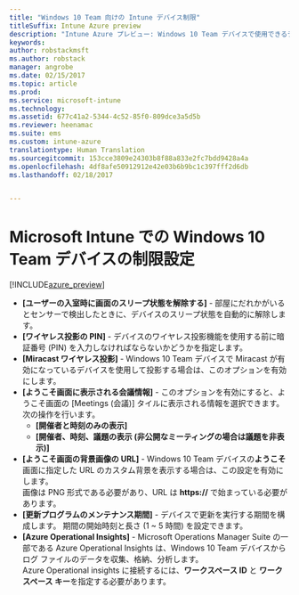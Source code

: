 ```yaml
---
title: "Windows 10 Team 向けの Intune デバイス制限"
titleSuffix: Intune Azure preview
description: "Intune Azure プレビュー: Windows 10 Team デバイスで使用できるデバイス制限について説明します。"
keywords: 
author: robstackmsft
ms.author: robstack
manager: angrobe
ms.date: 02/15/2017
ms.topic: article
ms.prod: 
ms.service: microsoft-intune
ms.technology: 
ms.assetid: 677c41a2-5344-4c52-85f0-809dce3a5d5b
ms.reviewer: heenamac
ms.suite: ems
ms.custom: intune-azure
translationtype: Human Translation
ms.sourcegitcommit: 153cce3809e24303b8f88a833e2fc7bdd9428a4a
ms.openlocfilehash: 4df8afe50912912e42e03b6b9bc1c397fff2d6db
ms.lasthandoff: 02/18/2017


---
```


# <a name="windows-10-team-device-restriction-settings-in-microsoft-intune"></a>Microsoft Intune での Windows 10 Team デバイスの制限設定

[!INCLUDE[azure_preview](../includes/azure_preview.md)]

- **[ユーザーの入室時に画面のスリープ状態を解除する]** - 部屋にだれかがいるとセンサーで検出したときに、デバイスのスリープ状態を自動的に解除します。
- **[ワイヤレス投影の PIN]** - デバイスのワイヤレス投影機能を使用する前に暗証番号 (PIN) を入力しなければならないかどうかを指定します。
- **[Miracast ワイヤレス投影]** - Windows 10 Team デバイスで Miracast が有効になっているデバイスを使用して投影する場合は、このオプションを有効にします。
- **[ようこそ画面に表示される会議情報]** - このオプションを有効にすると、ようこそ画面の [Meetings (会議)] タイルに表示される情報を選択できます。 次の操作を行います。
    - **[開催者と時刻のみの表示]**
    - **[開催者、時刻、議題の表示 (非公開なミーティングの場合は議題を非表示)]**
- **[ようこそ画面の背景画像の URL]** - Windows 10 Team デバイスの**ようこそ**画面に指定した URL のカスタム背景を表示する場合は、この設定を有効にします。<br>画像は PNG 形式である必要があり、URL は **https://** で始まっている必要があります。
- **[更新プログラムのメンテナンス期間]** - デバイスで更新を実行する期間を構成します。 期間の開始時刻と長さ (1 ~ 5 時間) を設定できます。
- **[Azure Operational Insights]** - Microsoft Operations Manager Suite の一部である Azure Operational Insights は、Windows 10 Team デバイスからログ ファイルのデータを収集、格納、分析します。<br>Azure Operational insights に接続するには、**ワークスペース ID** と **ワークスペース キー**を指定する必要があります。


